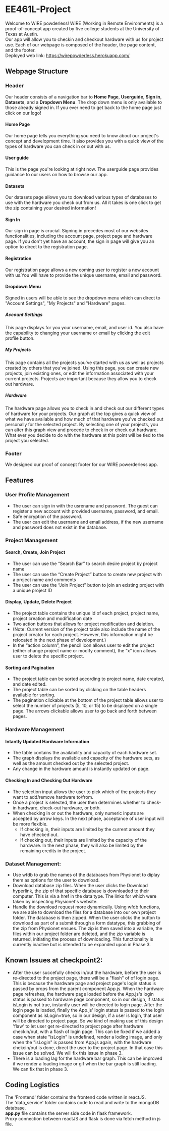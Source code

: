# EE461L-Project
Welcome to WIRE powderless! WIRE (Working in Remote Environments) is a proof-of-concept app created by five college students at the University of Texas at Austin. <br>
Our app will allow you to checkin and checkout hardware with us for project use. Each of our webpage is composed of the header, the page content, and the footer. <br>
Deployed web link: 
https://wirepowderless.herokuapp.com/

## Webpage Structure
### Header
Our header consists of a navigation bar to **Home Page**, **Userguide**, **Sign in**, **Datasets**, and a **Dropdown Menu**. The drop down menu is only available to those already signed in. If you ever need to get back to the home page just click on our logo!<br>
#### Home Page
Our home page tells you everything you need to know about our project's concept and development time. It also provides you with a quick view of the types of hardware you can check in or out with us. 
#### User guide
This is the page you're looking at right now. The userguide page provides guidance to our users on how to browse our app.
#### Datasets
Our datasets page allows you to download various types of databases to use with the hardware you check out from us. All it takes is one click to get the zip containing your desired information!
#### Sign In
Our sign in page is crucial. Signing in precedes most of our websites functionalities, including the account page, project page and hardware page. If you don't yet have an account, the sign in page will give you an option to direct to the registration page.
#### Registration
Our registration page allows a new coming user to register a new account with us.You will have to provide the unique username, email and password.
#### Dropdown Menu
Signed in users will be able to see the dropdown menu which can direct to "Account Settings", "My Projects" and "Hardware" pages.
##### Account Settings
This page displays for you your username, email, and user id. You also have the capability to changing your username or email by clicking the edit profile button.
##### My Projects
This page contains all the projects you've started with us as well as projects created by others that you've joined. Using this page, you can create new projects, join existing ones, or edit the information associated with your current projects. Projects are important because they allow you to check out hardware.
##### Hardware
The hardware page allows you to check in and check out our different types of hardware for your projects. Our graph at the top gives a quick view of what we have available and how much of that hardware you've checked out personally for the selected project. By selecting one of your projects, you can alter this graph view and procede to check in or check out hardware. What ever you decide to do with the hardware at this point will be tied to the project you selected. 
### Footer
We designed our proof of concept footer for our WIRE powerderless app.



## Features

### User Profile Management
  * The user can sign in with the usrename and password. The guest can register a new account with provided username, password, and email.
  * Safe encryption of the password.
  * The user can edit the username and email address, if the new username and password does not exist in the database.

### Project Management

#### Search, Create, Join Project
  * The user can use the “Search Bar” to search desire project by project name
 * The user can use the “Create Project” button to create new project with a project name and comments
 * The user can use the “Join Project” button to join an existing project with a unique project ID

#### Display, Update, Delete Project
  * The project table contains the unique id of each project, project name, project creation and modification date
  * Two action buttons that allows for project modification and deletion.
  * (Note: Current version of the project table also include the name of the project creator for each project. However, this information might be relocated in the next phase of development.)
  * In the “action column”, the pencil icon allows user to edit the project (either change project name or modify comment), the “x” icon allows user to delete the specific project.

#### Sorting and Pagination
  * The project table can be sorted according to project name, date created, and date edited.
  * The project table can be sorted by clicking on the table headers available for sorting.
  * The pagination clickable at the bottom of the project table allows user to select the number of projects (5, 10, or 15) to be displayed on a single page. The arrows clickable allows user to go back and forth between pages.


### Hardware Management
#### Intantly Updated Hardware Information 
  * The table contains the availability and capacity of each hardware set.
  * The graph displays the available and capacity of the hardware sets, as well as the amount checked out by the selected project.
  * Any change in the hardware amount is instantly updated on page.

#### Checking In and Checking Out Hardware
  * The selection input allows the user to pick which of the projects they want to add/remove hardware to/from.
  * Once a project is selected, the user then determines whether to check-in hardware, check-out hardware, or both. 
  * When checking in or out the hardware, only numeric inputs are accepted by arrow keys. In the next phase, acceptance of user input will be more flexible. 
    * If checking in, their inputs are limited by the current amount they have checked out.
    * If checking out, their inputs are limited by the capacity of the hardware. In the next phase, they will also be limited by the remaining credits in the project.

### Dataset Management:
  * Use wfdb to grab the names of the databases from Physionet to diplay them as options for the user to download.
  * Download database zip files. When the user clicks the Download hyperlink, the zip of that specific database is downloaded to their computer. This is via a href in the <a></a> data type. The links for which were taken by inspecting Physionet's website. 
  * Handle the download request more dynamically. Using wfdb functions, we are able to download the files for a database into our own project folder. The database is then zipped. When the user clicks the button to download as part of a submit through a form datatype, this grabbing of the zip from Physionet ensues. The zip is then saved into a variable, the files within our project folder are deleted, and the zip variable is returned, initiating the process of downloading. This functionality is currently inactive but is intended to be expanded upon in Phase 3.


## Known Issues at checkpoint2:
* After the user succefully checks in/out the hardware, before the user is re-directed to the project page, there will be a "flash" of of login page. This is because the hardware page and project page's login status is passed by props from the parent component App.js. When the hardware page refreshes, the hardware page loaded before the App.js's login status is passed to hardware page component, so in our design, if status isLogin is not true, instantly user will be directed to login page. After the login page is loaded, finally the App.js' login status is passed to the login component as isLogin=true, so in our design, if a user is login, that user will be directed to project page. So we kind of making use of this design 'flaw' to let user get re-directed to project page after hardware checkin/out, with a flash of login page. This can be fixed if we added a case when state "isLogin" is undefined,  render a loding image, and only when the "isLogin" is passed from App.js again, with the hardware chekcin/out is done, direct the user to the project page. In that case this issue can be solved. We will fix this issue in phase 3.
* There is a loading lag for the hardware bar graph. This can be improved if we render a loading image or gif when the bar graph is still loading. We can fix that in phase 3.


## Coding Logistics

The 'Frontend' folder contains the frontend code written in reactJS.<br>
The 'data_service' folder contains code to read and write to the mongoDB database.<br>
<b>app.py</b> file contains the server side code in flask framework.<br>
Proxy connection between reactJS and flask is done via fetch method in js file.<br>
